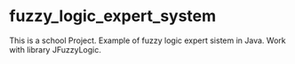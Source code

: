 # fuzzy_logic_expert_system

This is a school Project.
Example of fuzzy logic expert sistem in Java.
Work with library JFuzzyLogic.
